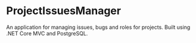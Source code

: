 # ProjectIssuesManager

An application for managing issues, bugs and roles for projects. Built using .NET Core MVC and PostgreSQL. 
